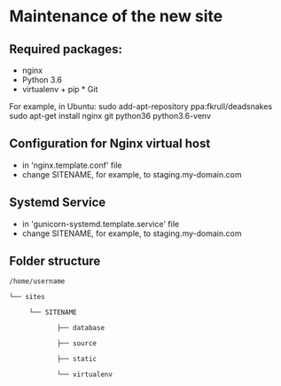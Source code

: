 Maintenance of the new site
================================ 
## Required packages:
* nginx
* Python 3.6
* virtualenv + pip * Git

For example, in Ubuntu:
sudo add-apt-repository ppa:fkrull/deadsnakes
sudo apt-get install nginx git python36 python3.6-venv

## Configuration for Nginx virtual host

* in 'nginx.template.conf' file
* change SITENAME, for example, to staging.my-domain.com  

## Systemd Service

* in 'gunicorn-systemd.template.service' file
* change SITENAME, for example, to staging.my-domain.com

## Folder structure

    /home/username 

    └── sites

         └── SITENAME
                
                ├── database
        
                ├── source
        
                ├── static
        
                └── virtualenv

